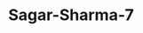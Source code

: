 ---
title: Sagar-Sharma-7
github: https://github.com/Sagar-Sharma-7
mode: dark
transition: 1s
score: 94.3
archetype:
- Code
- Little Bit of Everything
- Badges | Tags | Icons
- Github Actions
---